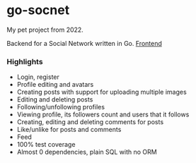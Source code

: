 # go-socnet

My pet project from 2022.

Backend for a Social Network written in Go. 
[Frontend](https://github.com/k0marov/socnet-frontend)

### Highlights

- Login, register
- Profile editing and avatars
- Creating posts with support for uploading multiple images
- Editing and deleting posts
- Following/unfollowing profiles
- Viewing profile, its followers count and users that it follows
- Creating, editing and deleting comments for posts
- Like/unlike for posts and comments
- Feed
- 100% test coverage
- Almost 0 dependencies, plain SQL with no ORM

